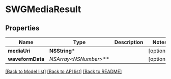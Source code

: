 # SWGMediaResult

## Properties
Name | Type | Description | Notes
------------ | ------------- | ------------- | -------------
**mediaUri** | **NSString*** |  | [optional] 
**waveformData** | **NSArray&lt;NSNumber*&gt;*** |  | [optional] 

[[Back to Model list]](../README.md#documentation-for-models) [[Back to API list]](../README.md#documentation-for-api-endpoints) [[Back to README]](../README.md)


